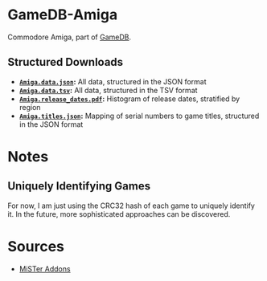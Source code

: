 # GameDB-Amiga
Commodore Amiga, part of [GameDB](https://github.com/niemasd/GameDB).

## Structured Downloads
* **[`Amiga.data.json`](https://github.com/niemasd/GameDB-Amiga/releases/latest/download/Amiga.data.json):** All data, structured in the JSON format
* **[`Amiga.data.tsv`](https://github.com/niemasd/GameDB-Amiga/releases/latest/download/Amiga.data.tsv):** All data, structured in the TSV format
* **[`Amiga.release_dates.pdf`](https://github.com/niemasd/GameDB-Amiga/releases/latest/download/Amiga.release_dates.pdf):** Histogram of release dates, stratified by region
* **[`Amiga.titles.json`](https://github.com/niemasd/GameDB-Amiga/releases/latest/download/Amiga.titles.json):** Mapping of serial numbers to game titles, structured in the JSON format

# Notes

## Uniquely Identifying Games

For now, I am just using the CRC32 hash of each game to uniquely identify it. In the future, more sophisticated approaches can be discovered.

# Sources

* [MiSTer Addons](https://misteraddons.com/)

